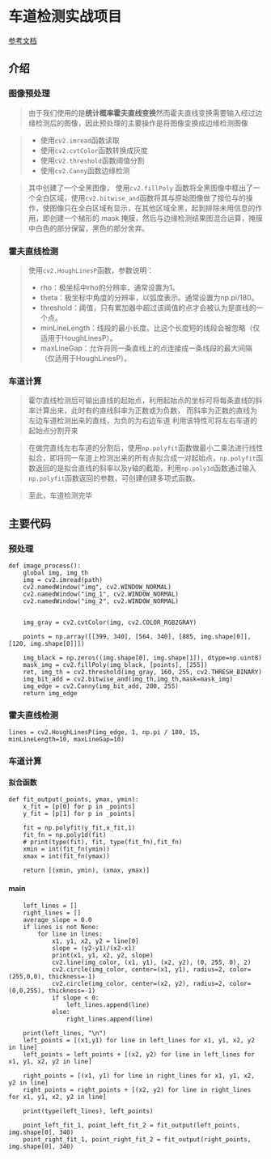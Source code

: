 # 车道检测实战项目
[参考文档](https://codec.wang/docs/opencv/basic/challenge-03-lane-road-detection)
## 介绍
### 图像预处理
> 由于我们使用的是**统计概率霍夫直线变换**然而霍夫直线变换需要输入经过边缘检测后的图像，因此预处理的主要操作是将图像变换成边缘检测图像

>- 使用`cv2.imread`函数读取
>- 使用`cv2.cvtColor`函数转换成灰度
>- 使用`cv2.threshold`函数阈值分割
>- 使用`cv2.Canny`函数边缘检测

>其中创建了一个全黑图像， 使用`cv2.fillPoly` 函数将全黑图像中框出了一个全白区域，使用`cv2.bitwise_and`函数将其与原始图像做了按位与的操作，使图像只在全白区域有显示，在其他区域全黑，起到排除未用信息的作用，即创建一个梯形的 mask 掩膜，然后与边缘检测结果图混合运算，掩膜中白色的部分保留，黑色的部分舍弃。

### 霍夫直线检测
>使用`cv2.HoughLinesP`函数，参数说明：
>- rho：极坐标中rho的分辨率，通常设置为1。
>- theta：极坐标中角度的分辨率，以弧度表示。通常设置为np.pi/180。
>- threshold：阈值，只有累加器中超过该阈值的点才会被认为是直线的一个点。
>- minLineLength：线段的最小长度。比这个长度短的线段会被忽略（仅适用于HoughLinesP）。
>- maxLineGap：允许将同一条直线上的点连接成一条线段的最大间隔（仅适用于HoughLinesP）。

### 车道计算
> 霍尔直线检测后可输出直线的起始点，利用起始点的坐标可将每条直线的斜率计算出来，此时有的直线斜率为正数或为负数， 而斜率为正数的直线为左边车道检测出来的直线，为负的为右边车道
>利用该特性可将左右车道的起始点分割开来

>在做完直线左右车道的分割后，使用`np.polyfit`函数做最小二乘法进行线性拟合，即将同一车道上检测出来的所有点拟合成一对起始点，`np.polyfit`函数返回的是拟合直线的斜率以及y轴的截距，利用`np.poly1d`函数通过输入`np.polyfit`函数返回的参数，可创建创建多项式函数。

>至此，车道检测完毕

## 主要代码
### 预处理
```
def image_process():
    global img, img_th
    img = cv2.imread(path)
    cv2.namedWindow("img", cv2.WINDOW_NORMAL)
    cv2.namedWindow("img_1", cv2.WINDOW_NORMAL)
    cv2.namedWindow("img_2", cv2.WINDOW_NORMAL)


    img_gray = cv2.cvtColor(img, cv2.COLOR_RGB2GRAY)

    points = np.array([[399, 340], [564, 340], [885, img.shape[0]], [120, img.shape[0]]])

    img_black = np.zeros((img.shape[0], img.shape[1]), dtype=np.uint8)
    mask_img = cv2.fillPoly(img_black, [points], [255])
    ret, img_th = cv2.threshold(img_gray, 160, 255, cv2.THRESH_BINARY)
    img_bit_add = cv2.bitwise_and(img_th,img_th,mask=mask_img)
    img_edge = cv2.Canny(img_bit_add, 200, 255)
    return img_edge
```
### 霍夫直线检测
```
lines = cv2.HoughLinesP(img_edge, 1, np.pi / 180, 15, minLineLength=10, maxLineGap=10)
```

### 车道计算
#### 拟合函数
```
def fit_output(_points, ymax, ymin):
    x_fit = [p[0] for p in _points]
    y_fit = [p[1] for p in _points]

    fit = np.polyfit(y_fit,x_fit,1)
    fit_fn = np.poly1d(fit)
    # print(type(fit), fit, type(fit_fn),fit_fn)
    xmin = int(fit_fn(ymin))
    xmax = int(fit_fn(ymax))

    return [(xmin, ymin), (xmax, ymax)]
```
#### main
```
    left_lines = []
    right_lines = []
    average_slope = 0.0
    if lines is not None:
        for line in lines:
            x1, y1, x2, y2 = line[0]
            slope = (y2-y1)/(x2-x1)
            print(x1, y1, x2, y2, slope)
            cv2.line(img_color, (x1, y1), (x2, y2), (0, 255, 0), 2)    
            cv2.circle(img_color, center=(x1, y1), radius=2, color=(255,0,0), thickness=-1)
            cv2.circle(img_color, center=(x2, y2), radius=2, color=(0,0,255), thickness=-1)
            if slope < 0:
                left_lines.append(line)
            else:
                right_lines.append(line)

    print(left_lines, "\n")
    left_points = [(x1,y1) for line in left_lines for x1, y1, x2, y2 in line]
    left_points = left_points + [(x2, y2) for line in left_lines for x1, y1, x2, y2 in line]

    right_points = [(x1, y1) for line in right_lines for x1, y1, x2, y2 in line]
    right_points = right_points + [(x2, y2) for line in right_lines for x1, y1, x2, y2 in line]

    print(type(left_lines), left_points)

    point_left_fit_1, point_left_fit_2 = fit_output(left_points, img.shape[0], 340)
    point_right_fit_1, point_right_fit_2 = fit_output(right_points, img.shape[0], 340)
```




